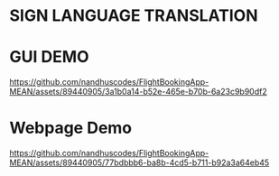 # SIGN LANGUAGE TRANSLATION

# GUI DEMO

https://github.com/nandhuscodes/FlightBookingApp-MEAN/assets/89440905/3a1b0a14-b52e-465e-b70b-6a23c9b90df2

# Webpage Demo

https://github.com/nandhuscodes/FlightBookingApp-MEAN/assets/89440905/77bdbbb6-ba8b-4cd5-b711-b92a3a64eb45

